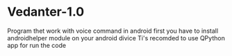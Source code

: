 # Vedanter-1.0
Program thet work with voice command in android
first you have to install androidhelper module on your android divice
Ti's recomded to use QPython app for run the code

